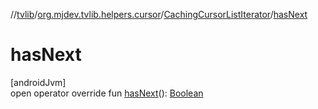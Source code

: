 //[tvlib](../../../index.md)/[org.mjdev.tvlib.helpers.cursor](../index.md)/[CachingCursorListIterator](index.md)/[hasNext](has-next.md)

# hasNext

[androidJvm]\
open operator override fun [hasNext](has-next.md)(): [Boolean](https://kotlinlang.org/api/latest/jvm/stdlib/kotlin/-boolean/index.html)
